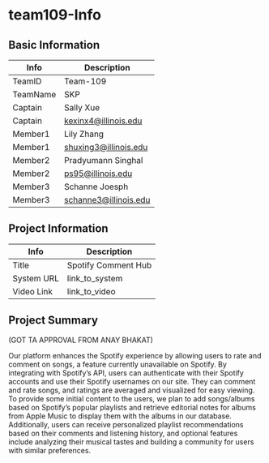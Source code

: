 # team109-Info

## Basic Information

|   Info      |        Description     |
| ----------- | ---------------------- |
| TeamID      |        Team-109        |
| TeamName    |         SKP         |
| Captain     |       Sally Xue     |
| Captain     |  kexinx4@illinois.edu  |
| Member1     |        Lily Zhang       |
| Member1     |   shuxing3@illinois.edu  |
| Member2     |     Pradyumann Singhal |
| Member2     |    ps95@illinois.edu   |
| Member3     |    Schanne Joesph  |
| Member3     |     schanne3@illinois.edu |

## Project Information

|   Info      |        Description     |
| ----------- | ---------------------- |
|  Title      |       Spotify Comment Hub     |
| System URL  |      link_to_system    |
| Video Link  |      link_to_video     |

## Project Summary
(GOT TA APPROVAL FROM ANAY BHAKAT)

Our platform enhances the Spotify experience by allowing users to rate and comment on songs, a feature currently unavailable on Spotify. By integrating with Spotify’s API, users can authenticate with their Spotify accounts and use their Spotify usernames on our site. They can comment and rate songs, and ratings are averaged and visualized for easy viewing. 
To provide some initial content to the users, we plan to add songs/albums based on Spotify’s popular playlists and retrieve editorial notes for albums from Apple Music to display them with the albums in our database.  
Additionally, users can receive personalized playlist recommendations based on their comments and listening history, and optional features include analyzing their musical tastes and building a community for users with similar preferences. 

